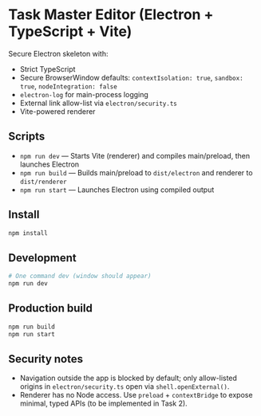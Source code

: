 # Task Master Editor (Electron + TypeScript + Vite)

Secure Electron skeleton with:
- Strict TypeScript
- Secure BrowserWindow defaults: `contextIsolation: true`, `sandbox: true`, `nodeIntegration: false`
- `electron-log` for main-process logging
- External link allow-list via `electron/security.ts`
- Vite-powered renderer

## Scripts

- `npm run dev` — Starts Vite (renderer) and compiles main/preload, then launches Electron
- `npm run build` — Builds main/preload to `dist/electron` and renderer to `dist/renderer`
- `npm run start` — Launches Electron using compiled output

## Install

```bash
npm install
```

## Development

```bash
# One command dev (window should appear)
npm run dev
```

## Production build

```bash
npm run build
npm run start
```

## Security notes

- Navigation outside the app is blocked by default; only allow-listed origins in `electron/security.ts` open via `shell.openExternal()`.
- Renderer has no Node access. Use `preload` + `contextBridge` to expose minimal, typed APIs (to be implemented in Task 2).

